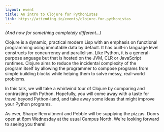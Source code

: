 ```yaml
---
layout: event
title: An intro to Clojure for Pythonistas
link: https://attending.io/events/clojure-for-pythonistas
---
```


_(And now for something completely different...)_

Clojure is a dynamic, practical modern Lisp with an emphasis on functional
programming using immutable data by default. It has built-in language level
constructs for concurrency and parallelism. Like Python, it is a general-purpose
anguage but that is hosted on the JVM, CLR or JavaScript runtimes. Clojure aims
to reduce the incidental complexity of the program itself by allowing the
programmer to compose programs from simple building blocks while helping them to
solve messy, real-world problems.

In this talk, we will take a whirlwind tour of Clojure by comparing and
contrasting with Python. Hopefully, you will come away with a taste for travel
beyond Python-land, and take away some ideas that might improve your Python
programs.

As ever, Sharpe Recruitment and Pebble will be supplying the pizzas. Doors open
at 6pm Wednesday at the usual Campus North. We're looking forward to seeing you
there!
